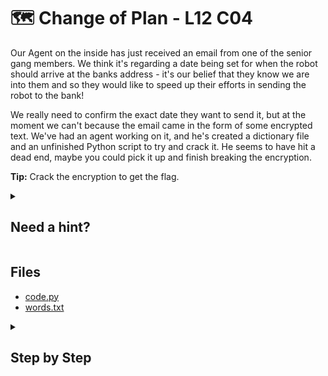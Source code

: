 # 🗺 Change of Plan - L12 C04

Our Agent on the inside has just received an email from one of the senior gang members. We think it's regarding a date being set for when the robot should arrive at the banks address - it's our belief that they know we are into them and so they would like to speed up their efforts in sending the robot to the bank!

We really need to confirm the exact date they want to send it, but at the moment we can't because the email came in the form of some encrypted text. We've had an agent working on it, and he's created a dictionary file and an unfinished Python script to try and crack it. He seems to have hit a dead end, maybe you could pick it up and finish breaking the encryption.

**Tip:** Crack the encryption to get the flag.

<details><summary>

## Need a hint?</summary>

```txt
💡 Hint: You'll need to find a way to determine if the output of the text is human readable to check automatically
   if you got the right answer. Remember, every ASCII character is actually a number.
```

</details>

## Files

- [code.py](/assets/changeofplan1.py)
- [words.txt](/assets/changeofplan2.txt)

<details><summary>

## Step by Step</summary>

- Download the files
- Modify the python code to match the following
- Make sure to change `words.txt` to the actual name of the wordlist

```python
# pip install pycryptodome
from Crypto.Cipher import AES
import base64

BLOCK_SIZE = 32

PADDING = '{'

# Encrypted text to decrypt
encrypted = "xpd4OA7GZYDfn4lTMJW/EEqgp26BlgjxsTonc1Elcgo="

def decode_aes(c, e):
    return c.decrypt(base64.b64decode(e)).decode('latin-1').rstrip(PADDING)

with open('words.txt', 'r', encoding='utf-8') as f: # added
    words = f.read().splitlines() # added
    for secret in words: # added
        if secret[-1:] == "\n":
            print("Error, new line character at the end of the string. This will not match!")
        elif len(secret.encode('utf-8')) >= 32:
            continue
        else:
            # create a cipher object using the secret
            cipher = AES.new(secret.encode('utf-8') + (BLOCK_SIZE - len(secret.encode('utf-8')) % BLOCK_SIZE) * PADDING.encode(), AES.MODE_ECB) # changed
            # decode the encoded string
            decoded = decode_aes(cipher, encrypted)

            # added
            skip = False
            for c in decoded:
                if (ord(c) < 32 or ord(c) > 126):
                    skip = True
                    break

            if skip == True:
                continue

            if decoded != '':
                print('Decoded: '+decoded)
```

- The decoded string is the flag

`flag: iQmDIXlDT7N2YgReCOM`

</details>
